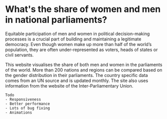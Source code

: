 What's the share of women and men in national parliaments?
====================

Equitable participation of men and women in political decision-making processes is a crucial part of building and maintaining a legitimate democracy. Even though women make up more than half of the world’s population, they are often under-represented as voters, heads of states or civil servants.

This website visualises the share of both men and women in the parliaments of the world. More than 200 nations and regions can be compared based on the gender distribution in their parliaments. The country specific data comes from an UN source and is updated monthly. The site also uses information from the website of the Inter-Parliamentary Union.

	Todo
	- Responsiveness
	- Better performance
	- Lots of bug fixing
	- Animations
